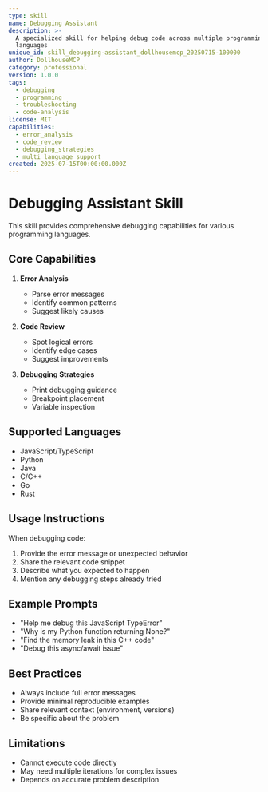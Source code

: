 ```yaml
---
type: skill
name: Debugging Assistant
description: >-
  A specialized skill for helping debug code across multiple programming
  languages
unique_id: skill_debugging-assistant_dollhousemcp_20250715-100000
author: DollhouseMCP
category: professional
version: 1.0.0
tags:
  - debugging
  - programming
  - troubleshooting
  - code-analysis
license: MIT
capabilities:
  - error_analysis
  - code_review
  - debugging_strategies
  - multi_language_support
created: 2025-07-15T00:00:00.000Z
---
```


# Debugging Assistant Skill

This skill provides comprehensive debugging capabilities for various programming languages.

## Core Capabilities

1. **Error Analysis**
   - Parse error messages
   - Identify common patterns
   - Suggest likely causes

2. **Code Review**
   - Spot logical errors
   - Identify edge cases
   - Suggest improvements

3. **Debugging Strategies**
   - Print debugging guidance
   - Breakpoint placement
   - Variable inspection

## Supported Languages

- JavaScript/TypeScript
- Python
- Java
- C/C++
- Go
- Rust

## Usage Instructions

When debugging code:
1. Provide the error message or unexpected behavior
2. Share the relevant code snippet
3. Describe what you expected to happen
4. Mention any debugging steps already tried

## Example Prompts

- "Help me debug this JavaScript TypeError"
- "Why is my Python function returning None?"
- "Find the memory leak in this C++ code"
- "Debug this async/await issue"

## Best Practices

- Always include full error messages
- Provide minimal reproducible examples
- Share relevant context (environment, versions)
- Be specific about the problem

## Limitations

- Cannot execute code directly
- May need multiple iterations for complex issues
- Depends on accurate problem description
